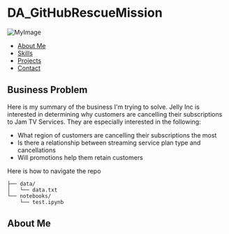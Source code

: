 # DA_GitHubRescueMission

![MyImage](myimage)

* [About Me](##about-me)
* [Skills](#skills)
* [Projects](#projects)
* [Contact](#contact)


## Business Problem 
Here is my summary of the business I'm trying to solve.  Jelly Inc is interested in determining why customers are cancelling their subscriptions to Jam TV Services.  They are especially interested in the following: 

- What region of customers are cancelling their subscriptions the most
- Is there a relationship between streaming service plan type and cancellations
- Will promotions help them retain customers

Here is how to navigate the repo 
```text
├── data/
│   └── data.txt
└── notebooks/
    └── test.ipynb
```

## About Me
